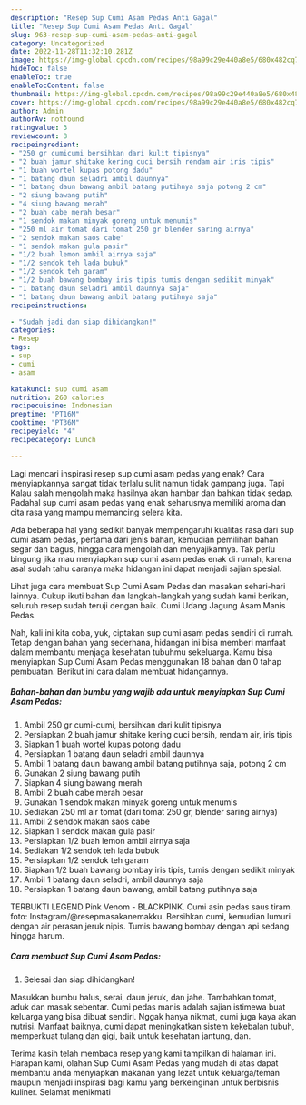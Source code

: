 ```yaml
---
description: "Resep Sup Cumi Asam Pedas Anti Gagal"
title: "Resep Sup Cumi Asam Pedas Anti Gagal"
slug: 963-resep-sup-cumi-asam-pedas-anti-gagal
category: Uncategorized
date: 2022-11-28T11:32:10.281Z
image: https://img-global.cpcdn.com/recipes/98a99c29e440a8e5/680x482cq70/sup-cumi-asam-pedas-foto-resep-utama.jpg
hideToc: false
enableToc: true
enableTocContent: false
thumbnail: https://img-global.cpcdn.com/recipes/98a99c29e440a8e5/680x482cq70/sup-cumi-asam-pedas-foto-resep-utama.jpg
cover: https://img-global.cpcdn.com/recipes/98a99c29e440a8e5/680x482cq70/sup-cumi-asam-pedas-foto-resep-utama.jpg
author: Admin
authorAv: notfound
ratingvalue: 3
reviewcount: 8
recipeingredient:
- "250 gr cumicumi bersihkan dari kulit tipisnya"
- "2 buah jamur shitake kering cuci bersih rendam air iris tipis"
- "1 buah wortel kupas potong dadu"
- "1 batang daun seladri ambil daunnya"
- "1 batang daun bawang ambil batang putihnya saja potong 2 cm"
- "2 siung bawang putih"
- "4 siung bawang merah"
- "2 buah cabe merah besar"
- "1 sendok makan minyak goreng untuk menumis"
- "250 ml air tomat dari tomat 250 gr blender saring airnya"
- "2 sendok makan saos cabe"
- "1 sendok makan gula pasir"
- "1/2 buah lemon ambil airnya saja"
- "1/2 sendok teh lada bubuk"
- "1/2 sendok teh garam"
- "1/2 buah bawang bombay iris tipis tumis dengan sedikit minyak"
- "1 batang daun seladri ambil daunnya saja"
- "1 batang daun bawang ambil batang putihnya saja"
recipeinstructions:

- "Sudah jadi dan siap dihidangkan!"
categories:
- Resep
tags:
- sup
- cumi
- asam

katakunci: sup cumi asam 
nutrition: 260 calories
recipecuisine: Indonesian
preptime: "PT16M"
cooktime: "PT36M"
recipeyield: "4"
recipecategory: Lunch

---
```



Lagi mencari inspirasi resep sup cumi asam pedas yang enak? Cara menyiapkannya sangat tidak terlalu sulit namun tidak gampang juga. Tapi Kalau salah mengolah maka hasilnya akan hambar dan bahkan tidak sedap. Padahal sup cumi asam pedas yang enak seharusnya memiliki aroma dan cita rasa yang mampu memancing selera kita.


Ada beberapa hal yang sedikit banyak mempengaruhi kualitas rasa dari sup cumi asam pedas, pertama dari jenis bahan, kemudian pemilihan bahan segar dan bagus, hingga cara mengolah dan menyajikannya. Tak perlu bingung jika mau menyiapkan sup cumi asam pedas enak di rumah, karena asal sudah tahu caranya maka hidangan ini dapat menjadi sajian spesial.

Lihat juga cara membuat Sup Cumi Asam Pedas dan masakan sehari-hari lainnya. Cukup ikuti bahan dan langkah-langkah yang sudah kami berikan, seluruh resep sudah teruji dengan baik. Cumi Udang Jagung Asam Manis Pedas.


Nah, kali ini kita coba, yuk, ciptakan sup cumi asam pedas sendiri di rumah. Tetap dengan bahan yang sederhana, hidangan ini bisa memberi manfaat dalam membantu menjaga kesehatan tubuhmu sekeluarga. Kamu bisa menyiapkan Sup Cumi Asam Pedas menggunakan 18 bahan dan 0 tahap pembuatan. Berikut ini cara dalam membuat hidangannya.

<!--inarticleads1-->

##### Bahan-bahan dan bumbu yang wajib ada untuk menyiapkan Sup Cumi Asam Pedas:

1. Ambil 250 gr cumi-cumi, bersihkan dari kulit tipisnya
1. Persiapkan 2 buah jamur shitake kering cuci bersih, rendam air, iris tipis
1. Siapkan 1 buah wortel kupas potong dadu
1. Persiapkan 1 batang daun seladri ambil daunnya
1. Ambil 1 batang daun bawang ambil batang putihnya saja, potong 2 cm
1. Gunakan 2 siung bawang putih
1. Siapkan 4 siung bawang merah
1. Ambil 2 buah cabe merah besar
1. Gunakan 1 sendok makan minyak goreng untuk menumis
1. Sediakan 250 ml air tomat (dari tomat 250 gr, blender saring airnya)
1. Ambil 2 sendok makan saos cabe
1. Siapkan 1 sendok makan gula pasir
1. Persiapkan 1/2 buah lemon ambil airnya saja
1. Sediakan 1/2 sendok teh lada bubuk
1. Persiapkan 1/2 sendok teh garam
1. Siapkan 1/2 buah bawang bombay iris tipis, tumis dengan sedikit minyak
1. Ambil 1 batang daun seladri, ambil daunnya saja
1. Persiapkan 1 batang daun bawang, ambil batang putihnya saja


TERBUKTI LEGEND Pink Venom - BLACKPINK. Cumi asin pedas saus tiram. foto: Instagram/@resepmasakanemakku. Bersihkan cumi, kemudian lumuri dengan air perasan jeruk nipis. Tumis bawang bombay dengan api sedang hingga harum. 

<!--inarticleads2-->

##### Cara membuat Sup Cumi Asam Pedas:


1. Selesai dan siap dihidangkan!

Masukkan bumbu halus, serai, daun jeruk, dan jahe. Tambahkan tomat, aduk dan masak sebentar. Cumi pedas manis adalah sajian istimewa buat keluarga yang bisa dibuat sendiri. Nggak hanya nikmat, cumi juga kaya akan nutrisi. Manfaat baiknya, cumi dapat meningkatkan sistem kekebalan tubuh, memperkuat tulang dan gigi, baik untuk kesehatan jantung, dan. 

Terima kasih telah membaca resep yang kami tampilkan di halaman ini. Harapan kami, olahan Sup Cumi Asam Pedas yang mudah di atas dapat membantu anda menyiapkan makanan yang lezat untuk keluarga/teman maupun menjadi inspirasi bagi kamu yang berkeinginan untuk berbisnis kuliner. Selamat menikmati
